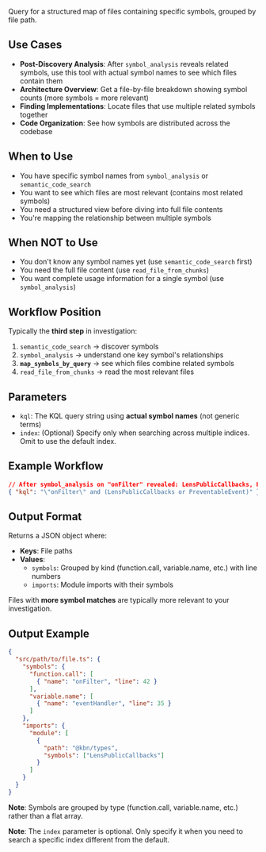 Query for a structured map of files containing specific symbols, grouped by file path.

## Use Cases
- **Post-Discovery Analysis**: After `symbol_analysis` reveals related symbols, use this tool with actual symbol names to see which files contain them
- **Architecture Overview**: Get a file-by-file breakdown showing symbol counts (more symbols = more relevant)
- **Finding Implementations**: Locate files that use multiple related symbols together
- **Code Organization**: See how symbols are distributed across the codebase

## When to Use
- You have specific symbol names from `symbol_analysis` or `semantic_code_search`
- You want to see which files are most relevant (contains most related symbols)
- You need a structured view before diving into full file contents
- You're mapping the relationship between multiple symbols

## When NOT to Use
- You don't know any symbol names yet (use `semantic_code_search` first)
- You need the full file content (use `read_file_from_chunks`)
- You want complete usage information for a single symbol (use `symbol_analysis`)

## Workflow Position
Typically the **third step** in investigation:
1. `semantic_code_search` → discover symbols
2. `symbol_analysis` → understand one key symbol's relationships
3. **`map_symbols_by_query`** → see which files combine related symbols
4. `read_file_from_chunks` → read the most relevant files

## Parameters
- `kql`: The KQL query string using **actual symbol names** (not generic terms)
- `index`: (Optional) Specify only when searching across multiple indices. Omit to use the default index.

## Example Workflow
```json
// After symbol_analysis on "onFilter" revealed: LensPublicCallbacks, PreventableEvent
{ "kql": "\"onFilter\" and (LensPublicCallbacks or PreventableEvent)" }
```

## Output Format
Returns a JSON object where:
- **Keys**: File paths
- **Values**:
  - `symbols`: Grouped by kind (function.call, variable.name, etc.) with line numbers
  - `imports`: Module imports with their symbols

Files with **more symbol matches** are typically more relevant to your investigation.

## Output Example
```json
{
  "src/path/to/file.ts": {
    "symbols": {
      "function.call": [
        { "name": "onFilter", "line": 42 }
      ],
      "variable.name": [
        { "name": "eventHandler", "line": 35 }
      ]
    },
    "imports": {
      "module": [
        {
          "path": "@kbn/types",
          "symbols": ["LensPublicCallbacks"]
        }
      ]
    }
  }
}
```

**Note**: Symbols are grouped by type (function.call, variable.name, etc.) rather than a flat array.

**Note**: The `index` parameter is optional. Only specify it when you need to search a specific index different from the default.
